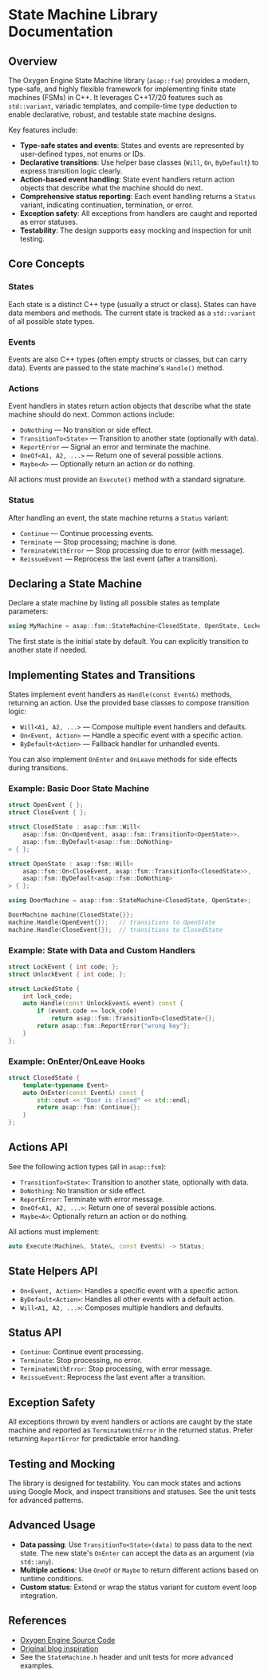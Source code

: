 
# State Machine Library Documentation

## Overview

The Oxygen Engine State Machine library (`asap::fsm`) provides a modern,
type-safe, and highly flexible framework for implementing finite state machines
(FSMs) in C++. It leverages C++17/20 features such as `std::variant`, variadic
templates, and compile-time type deduction to enable declarative, robust, and
testable state machine designs.

Key features include:

- **Type-safe states and events**: States and events are represented by
  user-defined types, not enums or IDs.
- **Declarative transitions**: Use helper base classes (`Will`, `On`,
  `ByDefault`) to express transition logic clearly.
- **Action-based event handling**: State event handlers return action objects
  that describe what the machine should do next.
- **Comprehensive status reporting**: Each event handling returns a `Status`
  variant, indicating continuation, termination, or error.
- **Exception safety**: All exceptions from handlers are caught and reported as
  error statuses.
- **Testability**: The design supports easy mocking and inspection for unit
  testing.

## Core Concepts

### States

Each state is a distinct C++ type (usually a struct or class). States can have
data members and methods. The current state is tracked as a `std::variant` of
all possible state types.

### Events

Events are also C++ types (often empty structs or classes, but can carry data).
Events are passed to the state machine's `Handle()` method.

### Actions

Event handlers in states return action objects that describe what the state
machine should do next. Common actions include:

- `DoNothing` — No transition or side effect.
- `TransitionTo<State>` — Transition to another state (optionally with data).
- `ReportError` — Signal an error and terminate the machine.
- `OneOf<A1, A2, ...>` — Return one of several possible actions.
- `Maybe<A>` — Optionally return an action or do nothing.

All actions must provide an `Execute()` method with a standard signature.

### Status

After handling an event, the state machine returns a `Status` variant:

- `Continue` — Continue processing events.
- `Terminate` — Stop processing; machine is done.
- `TerminateWithError` — Stop processing due to error (with message).
- `ReissueEvent` — Reprocess the last event (after a transition).

## Declaring a State Machine

Declare a state machine by listing all possible states as template parameters:

```cpp
using MyMachine = asap::fsm::StateMachine<ClosedState, OpenState, LockedState>;
```

The first state is the initial state by default. You can explicitly transition
to another state if needed.

## Implementing States and Transitions

States implement event handlers as `Handle(const Event&)` methods, returning an
action. Use the provided base classes to compose transition logic:

- `Will<A1, A2, ...>` — Compose multiple event handlers and defaults.
- `On<Event, Action>` — Handle a specific event with a specific action.
- `ByDefault<Action>` — Fallback handler for unhandled events.

You can also implement `OnEnter` and `OnLeave` methods for side effects during
transitions.

### Example: Basic Door State Machine

```cpp
struct OpenEvent { };
struct CloseEvent { };

struct ClosedState : asap::fsm::Will<
    asap::fsm::On<OpenEvent, asap::fsm::TransitionTo<OpenState>>,
    asap::fsm::ByDefault<asap::fsm::DoNothing>
> { };

struct OpenState : asap::fsm::Will<
    asap::fsm::On<CloseEvent, asap::fsm::TransitionTo<ClosedState>>,
    asap::fsm::ByDefault<asap::fsm::DoNothing>
> { };

using DoorMachine = asap::fsm::StateMachine<ClosedState, OpenState>;

DoorMachine machine{ClosedState{}};
machine.Handle(OpenEvent{});   // transitions to OpenState
machine.Handle(CloseEvent{});  // transitions to ClosedState
```

### Example: State with Data and Custom Handlers

```cpp
struct LockEvent { int code; };
struct UnlockEvent { int code; };

struct LockedState {
    int lock_code;
    auto Handle(const UnlockEvent& event) const {
        if (event.code == lock_code)
            return asap::fsm::TransitionTo<ClosedState>{};
        return asap::fsm::ReportError{"wrong key"};
    }
};
```

### Example: OnEnter/OnLeave Hooks

```cpp
struct ClosedState {
    template<typename Event>
    auto OnEnter(const Event&) const {
        std::cout << "Door is closed" << std::endl;
        return asap::fsm::Continue{};
    }
};
```

## Actions API

See the following action types (all in `asap::fsm`):

- `TransitionTo<State>`: Transition to another state, optionally with data.
- `DoNothing`: No transition or side effect.
- `ReportError`: Terminate with error message.
- `OneOf<A1, A2, ...>`: Return one of several possible actions.
- `Maybe<A>`: Optionally return an action or do nothing.

All actions must implement:

```cpp
auto Execute(Machine&, State&, const Event&) -> Status;
```

## State Helpers API

- `On<Event, Action>`: Handles a specific event with a specific action.
- `ByDefault<Action>`: Handles all other events with a default action.
- `Will<A1, A2, ...>`: Composes multiple handlers and defaults.

## Status API

- `Continue`: Continue event processing.
- `Terminate`: Stop processing, no error.
- `TerminateWithError`: Stop processing, with error message.
- `ReissueEvent`: Reprocess the last event after a transition.

## Exception Safety

All exceptions thrown by event handlers or actions are caught by the state
machine and reported as `TerminateWithError` in the returned status. Prefer
returning `ReportError` for predictable error handling.

## Testing and Mocking

The library is designed for testability. You can mock states and actions using
Google Mock, and inspect transitions and statuses. See the unit tests for
advanced patterns.

## Advanced Usage

- **Data passing**: Use `TransitionTo<State>(data)` to pass data to the next
  state. The new state's `OnEnter` can accept the data as an argument (via
  `std::any`).
- **Multiple actions**: Use `OneOf` or `Maybe` to return different actions based
  on runtime conditions.
- **Custom status**: Extend or wrap the status variant for custom event loop
  integration.

## References

- [Oxygen Engine Source Code](https://github.com/asap-projects/Oxygen.Engine)
- [Original blog
  inspiration](https://sii.pl/blog/implementing-a-state-machine-in-c17/)
- See the `StateMachine.h` header and unit tests for more advanced examples.
